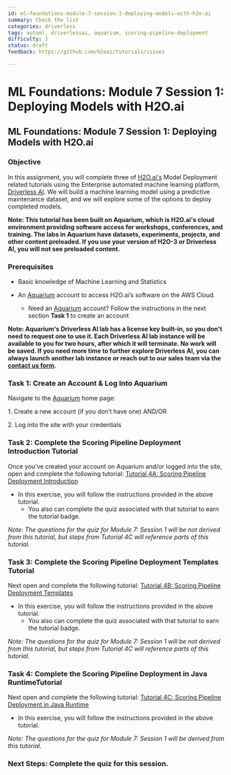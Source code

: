 ```yaml
---
id: ml-foundations-module-7-session-1-deploying-models-with-h2o-ai
summary: Check the list
categories: driverless
tags: automl, driverlessai, aquarium, scoring-pipeline-deployment
difficulty: 1
status: draft
feedback: https://github.com/h2oai/tutorials/issues

---
```


# ML Foundations: Module 7 Session 1: Deploying Models with H2O.ai

## ML Foundations: Module 7 Session 1: Deploying Models with H2O.ai

### Objective


In this assignment, you will complete three of [H2O.ai's](https://www.h2o.ai/) Model Deployment related tutorials using the Enterprise automated machine learning platform, [Driverless AI](https://www.h2o.ai/products/h2o-driverless-ai/).  We will build a machine learning model using a predictive maintenance dataset, and we will explore some of the options to deploy completed models. 

**Note: This tutorial has been built on Aquarium, which is H2O.ai's cloud environment providing software access for workshops, conferences, and training. The labs in Aquarium have datasets, experiments, projects, and other content preloaded. If you use your version of H2O-3 or Driverless AI, you will not see preloaded content.**


### Prerequisites


- Basic knowledge of Machine Learning and Statistics

- An [Aquarium](https://aquarium.h2o.ai/) account to access H2O.ai’s software on the AWS Cloud. 
   - Need an [Aquarium](https://aquarium.h2o.ai/) account? Follow the instructions in the next section **Task 1** to create an account
 
**Note: Aquarium's Driverless AI lab has a license key built-in, so you don't need to request one to use it. Each Driverless AI lab instance will be available to you for two hours, after which it will terminate. No work will be saved. If you need more time to further explore Driverless AI, you can always launch another lab instance or reach out to our sales team via the [contact us form](https://www.h2o.ai/company/contact/).**


### Task 1:  Create an Account & Log Into Aquarium
 
Navigate to the [Aquarium](https://aquarium.h2o.ai/login) home page: 

1\. Create a new account (if you don’t have one) AND/OR

2\. Log into the site with your credentials


### Task 2: Complete the Scoring Pipeline Deployment Introduction Tutorial


Once you’ve created your account on Aquarium and/or logged into the site, open and complete the following tutorial: [Tutorial 4A: Scoring Pipeline Deployment Introduction](https://training.h2o.ai/products/tutorial-4a-scoring-pipeline-deployment-introduction)

- In this exercise, you will follow the instructions provided in the above tutorial.
   - You also can complete the quiz associated with that tutorial to earn the tutorial badge.

*Note: The questions for the quiz for Module 7: Session 1 will be not derived from this tutorial, but steps from Tutorial 4C will reference parts of this tutorial.*


### Task 3: Complete the Scoring Pipeline Deployment Templates Tutorial 

Next open and complete the following tutorial: [Tutorial 4B: Scoring Pipeline Deployment Templates](https://training.h2o.ai/products/tutorial-4b-scoring-pipeline-deployment-templates)

- In this exercise, you will follow the instructions provided in the above tutorial.
   - You also can complete the quiz associated with that tutorial to earn the tutorial badge.
 
*Note: The questions for the quiz for Module 7: Session 1 will be not derived from this tutorial, but steps from Tutorial 4C will reference parts of this tutorial.*

### Task 4: Complete the Scoring Pipeline Deployment in Java RuntimeTutorial

Next open and complete the following tutorial: [Tutorial 4C: Scoring Pipeline Deployment in Java Runtime](https://training.h2o.ai/products/tutorial-4c-scoring-pipeline-deployment-in-java-runtime)

- In this exercise, you will follow the instructions provided in the above tutorial.


*Note: The questions for the quiz for Module 7: Session 1 will be derived from this tutorial.*

### Next Steps: Complete the quiz for this session.
